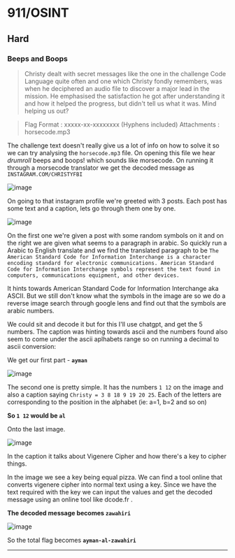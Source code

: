 # 911/OSINT

## Hard

### Beeps and Boops

> Christy dealt with secret messages like the one in the challenge Code Language quite often and one which Christy fondly remembers, was when he deciphered an audio file to discover a major lead in the mission.
> He emphasised the satisfaction he got after understanding it and how it helped the progress, but didn't tell us what it was. Mind helping us out?

> Flag Format : xxxxx-xx-xxxxxxxx (Hyphens included)
> Attachments : horsecode.mp3

The challenge text doesn't really give us a lot of info on how to solve it so we can try analysing the `horsecode.mp3` file. On opening this file we hear *drumroll* beeps and boops! which sounds like morsecode. On running it through a morsecode translator we get the decoded message as `INSTAGRAM.COM/CHRISTYFBI`

![image](https://github.com/user-attachments/assets/3212827e-ed5f-4247-b456-55b584205d3e)

On going to that instagram profile we're greeted with 3 posts. Each post has some text and a caption, lets go through them one by one.

![image](https://github.com/user-attachments/assets/87847283-2234-4f5c-ba84-ea9e737bbcd2)

On the first one we're given a post with some random symbols on it and on the right we are given what seems to a paragraph in arabic. So quickly run a Arabic to English translate and we find the translated paragraph to be `The American Standard Code for Information Interchange is a character encoding standard for electronic communications. American Standard Code for Information Interchange symbols represent the text found in computers, communications equipment, and other devices.`

It hints towards American Standard Code for Information Interchange aka ASCII. But we still don't know what the symbols in the image are so we do a reverse image search through google lens and find out that the symbols are arabic numbers.

We could sit and decode it but for this I'll use chatgpt, and get the 5 numbers. The caption was hinting towards ascii and the numbers found also seem to come under the ascii aplhabets range so on running a decimal to ascii conversion:

We get our first part - **`ayman`**

![image](https://github.com/user-attachments/assets/33cf964d-be30-4add-a219-4e839c8fc5ca)


The second one is pretty simple. It has the numbers `1 12` on the image and also a caption saying `Christy = 3 8 18 9 19 20 25`. Each of the letters are corresponding to the position in the alphabet (ie: a=1, b=2 and so on)

**So `1 12` would be `al`**

Onto the last image. 

![image](https://github.com/user-attachments/assets/e44a908a-02c8-4416-8394-ec550444ef97)

In the caption it talks about Vigenere Cipher and how there's a key to cipher things.

In the image we see a key being equal pizza. We can find a tool online that converts vigenere cipher into normal text using a key. Since we have the text required with the key we can input the values and get the decoded message using an online tool like dcode.fr .

**The decoded message becomes `zawahiri`**

![image](https://github.com/user-attachments/assets/90fbb94a-3f6f-4027-bddd-645a0f722caf)

So the total flag becomes **`ayman-al-zawahiri`**

---












